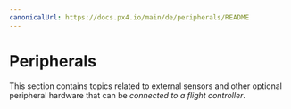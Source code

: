 ```yaml
---
canonicalUrl: https://docs.px4.io/main/de/peripherals/README
---
```


# Peripherals

This section contains topics related to external sensors and other optional peripheral hardware that can be *connected to a flight controller*.

